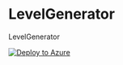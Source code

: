 # LevelGenerator
LevelGenerator

[![Deploy to Azure](http://azuredeploy.net/deploybutton.png)](https://azuredeploy.net/)
